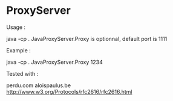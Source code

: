 ProxyServer
===========

Usage :

java -cp . JavaProxyServer.Proxy <port>
<port> is optionnal, default port is 1111

Example :

java -cp . JavaProxyServer.Proxy 1234


Tested with :

perdu.com
aloispaulus.be
http://www.w3.org/Protocols/rfc2616/rfc2616.html
